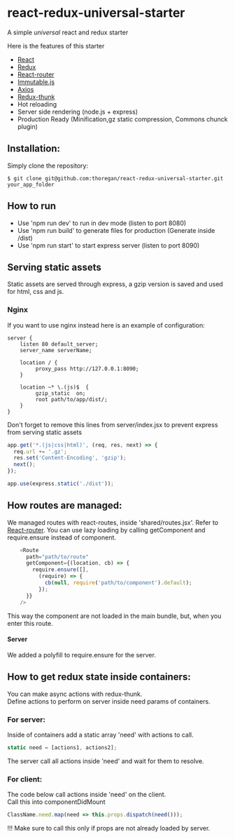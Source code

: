 # react-redux-universal-starter
A simple *universal* react and redux starter

Here is the features of this starter
* [React]
* [Redux]
* [React-router]
* [Immutable.js]
* [Axios]
* [Redux-thunk]
* Hot reloading
* Server side rendering (node.js + express)
* Production Ready (Minification,gz static compression, Commons chunck plugin)

## Installation:
Simply clone the repository:
```
$ git clone git@github.com:thoregan/react-redux-universal-starter.git your_app_folder
```

## How to run
* Use 'npm run dev' to run in dev mode (listen to port 8080)
* Use 'npm run build' to generate files for production (Generate inside /dist)
* Use 'npm run start' to start express server (listen to port 8090)

## Serving static assets
Static assets are served through express, a gzip version is saved and used for html, css and js.

### Nginx
If you want to use nginx instead here is an example of configuration:
```
server {
    listen 80 default_server;
    server_name serverName;
    
    location / {
         proxy_pass http://127.0.0.1:8090;
    }
    
    location ~* \.(js)$  {
         gzip_static  on;
         root path/to/app/dist/;
    }
}
```
Don't forget to remove this lines from server/index.jsx to prevent express from serving static assets
``` js
app.get('*.(js|css|html)', (req, res, next) => {
  req.url += '.gz';
  res.set('Content-Encoding', 'gzip');
  next();
});

app.use(express.static('./dist'));
```

## How routes are managed:
We managed routes with react-routes, inside 'shared/routes.jsx'.
Refer to [React-router].
You can use lazy loading by calling getComponent and require.ensure instead of component.
``` js
    <Route
      path="path/to/route"
      getComponent={(location, cb) => {
        require.ensure([],
          (require) => {
            cb(null, require('path/to/component').default);
          });
      }}
    />
```
This way the component are not loaded in the main bundle, but, when you enter this route.

#### Server
We added a polyfill to require.ensure for the server.

## How to get redux state inside containers:
You can make async actions with redux-thunk.  
Define actions to perform on server inside need params of containers.  

### For server:

Inside of containers add a static array 'need' with actions to call.  
``` js
static need = [actions1, actions2];
```
The server call all actions inside 'need' and wait for them to resolve.
### For client:

The code below call actions inside 'need' on the client.  
Call this into componentDidMount 
``` js
ClassName.need.map(need => this.props.dispatch(need()));
```
!!! Make sure to call this only if props are not already loaded by server.  

[react]: https://github.com/facebook/react
[Redux]: https://github.com/reactjs/redux
[React-router]: https://github.com/ReactTraining/react-router
[Immutable.js]: https://github.com/facebook/immutable-js
[Axios]: https://github.com/mzabriskie/axios
[Redux-thunk]: https://github.com/gaearon/redux-thunk
